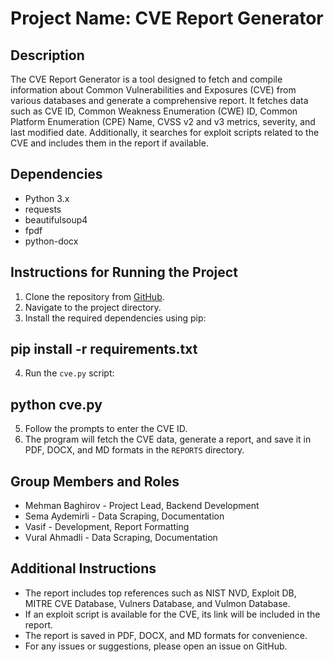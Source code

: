 # Project Name: CVE Report Generator

## Description
The CVE Report Generator is a tool designed to fetch and compile information about Common Vulnerabilities and Exposures (CVE) from various databases and generate a comprehensive report. It fetches data such as CVE ID, Common Weakness Enumeration (CWE) ID, Common Platform Enumeration (CPE) Name, CVSS v2 and v3 metrics, severity, and last modified date. Additionally, it searches for exploit scripts related to the CVE and includes them in the report if available.

## Dependencies
- Python 3.x
- requests
- beautifulsoup4
- fpdf
- python-docx

## Instructions for Running the Project
1. Clone the repository from [GitHub](https://github.com/your_username/repo_name).
2. Navigate to the project directory.
3. Install the required dependencies using pip:

## pip install -r requirements.txt
4. Run the `cve.py` script:

## python cve.py
5. Follow the prompts to enter the CVE ID.
6. The program will fetch the CVE data, generate a report, and save it in PDF, DOCX, and MD formats in the `REPORTS` directory.

## Group Members and Roles
- Mehman Baghirov - Project Lead, Backend Development
- Sema Aydemirli - Data Scraping, Documentation
- Vasif -  Development, Report Formatting
- Vural Ahmadli - Data Scraping, Documentation  

## Additional Instructions
- The report includes top references such as NIST NVD, Exploit DB, MITRE CVE Database, Vulners Database, and Vulmon Database.
- If an exploit script is available for the CVE, its link will be included in the report.
- The report is saved in PDF, DOCX, and MD formats for convenience.
- For any issues or suggestions, please open an issue on GitHub.


